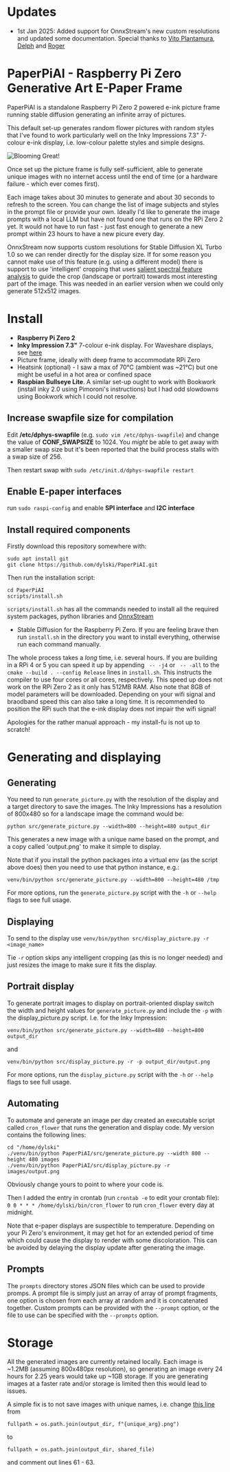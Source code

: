 # Updates

* 1st Jan 2025: Added support for OnnxStream's new custom resolutions and updated some documentation.
Special thanks to [Vito Plantamura](https://github.com/vitoplantamura), [Delph](https://github.com/Delph) and [Roger](https://github.com/g7ruh)

# PaperPiAI - Raspberry Pi Zero Generative Art E-Paper Frame

PaperPiAI is a standalone Raspberry Pi Zero 2 powered e-ink picture frame
running stable diffusion generating an infinite array of pictures.

This default set-up generates random flower pictures with random styles that
I've found to work particularly well on the Inky Impressions 7.3" 7-colour
e-ink display, i.e. low-colour palette styles and simple designs.

![Blooming Great!](https://raw.githubusercontent.com/dylski/PaperPiAI/refs/heads/main/assets/paperpiai_examples.jpg)

Once set up the picture frame is fully self-sufficient, able to generate unique
images with no internet access until the end of time (or a hardware failure -
which ever comes first).

Each image takes about 30 minutes to generate and about 30 seconds to refresh
to the screen.  You can change the list of image subjects and styles in the
prompt file or provide your own. Ideally I'd like to generate the image
prompts with a local LLM but have not found one that runs on the RPi Zero 2
yet. It would not have to run fast - just fast enough to generate a new prompt
within 23 hours to have a new picure every day.

OnnxStream now supports custom resolutions for Stable Diffusion XL Turbo 1.0
so we can render directly for the display size. If for some reason you cannot
make use of this feature (e.g. using a different model) there is support
to use 'intelligent' cropping that uses [salient spectral feature
analysis](https://towardsdatascience.com/opencv-static-saliency-detection-in-a-nutshell-404d4c58fee4)
to guide the crop (landscape or portrait) towards most interesting part of
the image. This was needed in an earlier version when we could only generate
512x512 images.

# Install

* **Raspberry Pi Zero 2**
* **Inky Impression 7.3"** 7-colour e-ink display. For Waveshare displays, see
  [here](https://github.com/dylski/PaperPiAI/issues/12#issuecomment-2603268581)
* Picture frame, ideally with deep frame to accommodate RPi Zero
* Heatsink (optional) - I saw a max of 70°C (ambient was ~21°C) but one might
  be useful in a hot area or confined space
* **Raspbian Bullseye Lite**. A similar set-up ought to work with Bookwork
  (install inky 2.0 using Pimoroni's instructions) but I had odd slowdowns
using Bookwork which I could not resolve.

##  Increase swapfile size for compilation

Edit **/etc/dphys-swapfile** (e.g. `sudo vim /etc/dphys-swapfile`) and change
the value of **CONF_SWAPSIZE** to 1024. You _might_ be able to get away with a
smaller swap size but it's been reported that the build process stalls with a
swap size of 256.

Then restart swap with `sudo /etc/init.d/dphys-swapfile restart`

## Enable E-paper interfaces

run `sudo raspi-config` and enable **SPI interface** and **I2C interface**

## Install required components

Firstly download this repository somewhere with:

```
sudo apt install git
git clone https://github.com/dylski/PaperPiAI.git
```
Then run the installation script:
```
cd PaperPiAI
scripts/install.sh
```
`scripts/install.sh` has all the commands needed to install all the required
system packages, python libraries and [OnnxStream](https://github.com/vitoplantamura/OnnxStream)
 - Stable Diffusion for the Raspberry Pi Zero.  If you are feeling brave then
run `install.sh` in the directory you want to install everything, otherwise run
each command manually.

The whole process takes a _long_ time, i.e. several hours. If you are building
in a RPi 4 or 5 you can speed it up by appending ` -- -j4`  or ` -- -all` to
the `cmake --build . --config Release` lines in `install.sh`. This instructs
the compiler to use four cores or all cores, respectively. This speed up does
not work on the RPi Zero 2 as it only has 512MB RAM. Also note that 8GB of
model parameters will be downloaded. Depending on your wifi signal and braodband
speed this can also take a long time. It is recommended to position the RPi such
that the e-ink display does not impair the wifi signal!

Apologies for the rather manual approach - my install-fu is not up to scratch!

# Generating and displaying

## Generating

You need to run `generate_picture.py` with the resolution of the display and a
target directory to save the images. The Inky Impressions has a resolution of
800x480 so for a landscape image the command would be:

`python src/generate_picture.py --width=800 --height=480 output_dir`

This generates a new image with a unique name based on the prompt, and a copy
called 'output.png' to make it simple to display.

Note that if you install the python packages into a virtual env (as the script
above does) then you need to use that python instance, e.g.:

`venv/bin/python src/generate_picture.py --width=800
--height=480 /tmp`

For more options, run the `generate_picture.py` script with the `-h` or `--help`
flags to see full usage.

## Displaying

To send to the display use `venv/bin/python src/display_picture.py -r <image_name>`

Tie `-r` option skips any intelligent cropping (as this is no longer needed)
and just resizes the image to make sure it fits the display.

## Portrait display

To generate portrait images to display on portrait-oriented display switch the
width and height values for `generate_picture.py` and include the `-p` with the
display_picture.py script.  I.e. for the Inky Impression:

`venv/bin/python src/generate_picture.py --width=480 --height=800 output_dir`

and 

`venv/bin/python src/display_picture.py -r -p output_dir/output.png`


For more options, run the `display_picture.py` script with the `-h` or `--help`
flags to see full usage.

## Automating

To automate and generate an image per day created an executable script called `cron_flower` that runs the generation and display code. My version contains the following lines:

```#!/bin/bash
cd "/home/dylski"
./venv/bin/python PaperPiAI/src/generate_picture.py --width 800 --height 480 images
./venv/bin/python PaperPiAI/src/display_picture.py -r images/output.png
```
Obviously change yours to point to where your code is.

Then I added the entry in crontab (run `crontab -e` to edit your crontab file):
`0 0 * * * /home/dylski/bin/cron_flower`
to run `cron_flower` every day at midnight.

Note that e-paper displays are
suspectible to temperature. Depending on your Pi Zero's environment, it 
may get hot for an extended period of
time which could cause the display to render with some discoloration. This can be
avoided by delaying the display update after generating the image.

## Prompts
The `prompts` directory stores JSON files which can be used to provide promps.
A prompt file is simply just an array of array of prompt fragments, one option
is chosen from each array at random and it is concatenated together. Custom
prompts can be provided with the `--prompt` option, or the file to use can be
specified with the `--prompts` option.

# Storage

All the generated images are currently retained locally. Each image is ~1.2MB
(assuming 800x480px resolution), so generating an image every 24 hours for
2.25 years would take up ~1GB storage. If you are generating images at a faster
rate and/or storage is limited then this would lead to issues.

A simple fix is to not save images with unique names, i.e. change [this line](
https://github.com/dylski/PaperPiAI/blob/main/src/generate_picture.py#L38) from

`fullpath = os.path.join(output_dir, f"{unique_arg}.png")`

to

`fullpath = os.path.join(output_dir, shared_file)`

and comment out lines 61 - 63.

